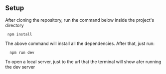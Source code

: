 ## Setup

After cloning the repository, run the command below inside the project's directory

```
 npm install
```

The above command will install all the dependencies. After that, just run:

```
  npm run dev
```

To open a local server, just to the url that the terminal will show afer running the dev server
